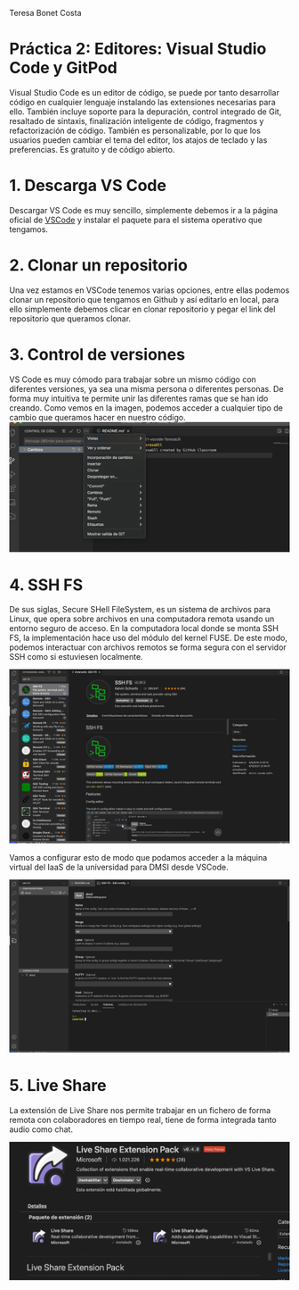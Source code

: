 Teresa Bonet Costa

# Práctica 2: Editores: Visual Studio Code y GitPod

Visual Studio Code es un editor de código, se puede por tanto desarrollar código en cualquier lenguaje instalando las extensiones necesarias para ello. También incluye soporte para la depuración, control integrado de Git, resaltado de sintaxis, finalización inteligente de código, fragmentos y refactorización de código. También es personalizable, por lo que los usuarios pueden cambiar el tema del editor, los atajos de teclado y las preferencias. Es gratuito y de código abierto.



# 1. Descarga VS Code

Descargar VS Code es muy sencillo, simplemente debemos ir a la página oficial de [VSCode](https://code.visualstudio.com/download) y instalar el paquete para el sistema operativo que tengamos.

# 2. Clonar un repositorio 

Una vez estamos en VSCode tenemos varias opciones, entre ellas podemos clonar un repositorio que tengamos en Github y así editarlo en local, para ello simplemente debemos clicar en clonar repositorio y pegar el link del repositorio que queramos clonar. 

# 3. Control de versiones

VS Code es muy cómodo para trabajar sobre un mismo código con diferentes versiones, ya sea una misma persona o diferentes personas. De forma muy intuitiva te permite unir las diferentes ramas que se han ido creando.
Como vemos en la imagen, podemos acceder a cualquier tipo de cambio que queramos hacer en nuestro código. 
![image](control_versiones.png)


# 4. SSH FS
De sus siglas, Secure SHell FileSystem, es un sistema de archivos para Linux, que opera sobre archivos en una computadora remota usando un entorno seguro de acceso. En la computadora local donde se monta SSH FS, la implementación hace uso del módulo del kernel FUSE. De este modo, podemos interactuar con archivos remotos se forma segura con el servidor SSH como si estuviesen localmente.

![image](sshfs.png)

Vamos a configurar esto de modo que podamos acceder a la máquina virtual del IaaS de la universidad para DMSI desde VSCode. 

![image](sshdmsi.png)

# 5. Live Share

La extensión de Live Share nos permite trabajar en un fichero de forma remota con colaboradores en tiempo real, tiene de forma integrada tanto audio como chat. 

![image](liveshare.png)


